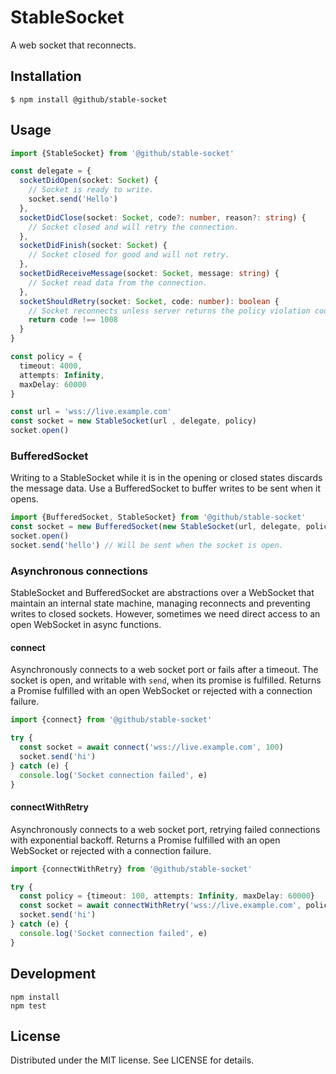 # StableSocket

A web socket that reconnects.

## Installation

```
$ npm install @github/stable-socket
```

## Usage

```ts
import {StableSocket} from '@github/stable-socket'

const delegate = {
  socketDidOpen(socket: Socket) {
    // Socket is ready to write.
    socket.send('Hello')
  },
  socketDidClose(socket: Socket, code?: number, reason?: string) {
    // Socket closed and will retry the connection.
  },
  socketDidFinish(socket: Socket) {
    // Socket closed for good and will not retry.
  },
  socketDidReceiveMessage(socket: Socket, message: string) {
    // Socket read data from the connection.
  },
  socketShouldRetry(socket: Socket, code: number): boolean {
    // Socket reconnects unless server returns the policy violation code.
    return code !== 1008
  }
}

const policy = {
  timeout: 4000,
  attempts: Infinity,
  maxDelay: 60000
}

const url = 'wss://live.example.com'
const socket = new StableSocket(url , delegate, policy)
socket.open()
```

### BufferedSocket

Writing to a StableSocket while it is in the opening or closed states
discards the message data. Use a BufferedSocket to buffer writes to be
sent when it opens.

```ts
import {BufferedSocket, StableSocket} from '@github/stable-socket'
const socket = new BufferedSocket(new StableSocket(url, delegate, policy))
socket.open()
socket.send('hello') // Will be sent when the socket is open.
```

### Asynchronous connections

StableSocket and BufferedSocket are abstractions over a WebSocket that
maintain an internal state machine, managing reconnects and preventing writes
to closed sockets. However, sometimes we need direct access to an open WebSocket
in async functions.

#### connect

Asynchronously connects to a web socket port or fails after a timeout. The
socket is open, and writable with `send`, when its promise is fulfilled.
Returns a Promise fulfilled with an open WebSocket or rejected with a
connection failure.

```ts
import {connect} from '@github/stable-socket'

try {
  const socket = await connect('wss://live.example.com', 100)
  socket.send('hi')
} catch (e) {
  console.log('Socket connection failed', e)
}
```

#### connectWithRetry

Asynchronously connects to a web socket port, retrying failed connections
with exponential backoff. Returns a Promise fulfilled with an open WebSocket
or rejected with a connection failure.

```ts
import {connectWithRetry} from '@github/stable-socket'

try {
  const policy = {timeout: 100, attempts: Infinity, maxDelay: 60000}
  const socket = await connectWithRetry('wss://live.example.com', policy)
  socket.send('hi')
} catch (e) {
  console.log('Socket connection failed', e)
}
```

## Development

```
npm install
npm test
```

## License

Distributed under the MIT license. See LICENSE for details.
